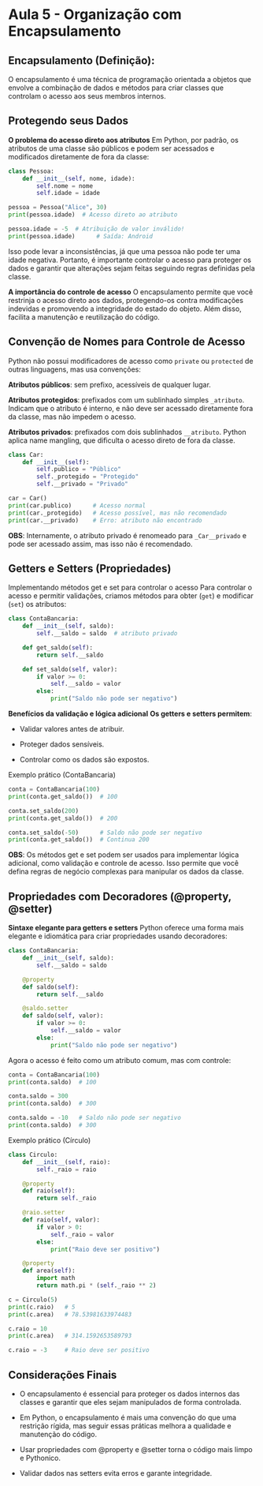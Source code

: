 # Aula 5 - Organização com Encapsulamento

## Encapsulamento (Definição):
O encapsulamento é uma técnica de programação orientada a objetos que envolve a combinação de dados e métodos para criar classes que controlam o acesso aos seus membros internos.

## Protegendo seus Dados
**O problema do acesso direto aos atributos**
Em Python, por padrão, os atributos de uma classe são públicos e podem ser acessados e modificados diretamente de fora da classe:

```python
class Pessoa:
    def __init__(self, nome, idade):
        self.nome = nome
        self.idade = idade

pessoa = Pessoa("Alice", 30)
print(pessoa.idade)  # Acesso direto ao atributo

pessoa.idade = -5  # Atribuição de valor inválido!
print(pessoa.idade)      # Saída: Android
```
Isso pode levar a inconsistências, já que uma pessoa não pode ter uma idade negativa. Portanto, é importante controlar o acesso para proteger os dados e garantir que alterações sejam feitas seguindo regras definidas pela classe.

**A importância do controle de acesso**
O encapsulamento permite que você restrinja o acesso direto aos dados, protegendo-os contra modificações indevidas e promovendo a integridade do estado do objeto. Além disso, facilita a manutenção e reutilização do código.

## Convenção de Nomes para Controle de Acesso
Python não possui modificadores de acesso como ``private`` ou ``protected`` de outras linguagens, mas usa convenções:

**Atributos públicos**: sem prefixo, acessíveis de qualquer lugar.

**Atributos protegidos**: prefixados com um sublinhado simples ``_atributo``. Indicam que o atributo é interno, e não deve ser acessado diretamente fora da classe, mas não impedem o acesso.

**Atributos privados**: prefixados com dois sublinhados ``__atributo``. Python aplica name mangling, que dificulta o acesso direto de fora da classe.
```python
class Car:
    def __init__(self):
        self.publico = "Público"
        self._protegido = "Protegido"
        self.__privado = "Privado"

car = Car()
print(car.publico)      # Acesso normal
print(car._protegido)   # Acesso possível, mas não recomendado
print(car.__privado)    # Erro: atributo não encontrado
```
**OBS**: Internamente, o atributo privado é renomeado para ``_Car__privado`` e pode ser acessado assim, mas isso não é recomendado.

## Getters e Setters (Propriedades)
Implementando métodos get e set para controlar o acesso
Para controlar o acesso e permitir validações, criamos métodos para obter (``get``) e modificar (``set``) os atributos:

```python
class ContaBancaria:
    def __init__(self, saldo):
        self.__saldo = saldo  # atributo privado

    def get_saldo(self):
        return self.__saldo

    def set_saldo(self, valor):
        if valor >= 0:
            self.__saldo = valor
        else:
            print("Saldo não pode ser negativo")
```
**Benefícios da validação e lógica adicional**
**Os getters e setters permitem**:

- Validar valores antes de atribuir.

- Proteger dados sensíveis.

- Controlar como os dados são expostos.

Exemplo prático (ContaBancaria)
```python
conta = ContaBancaria(100)
print(conta.get_saldo())  # 100

conta.set_saldo(200)
print(conta.get_saldo())  # 200

conta.set_saldo(-50)      # Saldo não pode ser negativo
print(conta.get_saldo())  # Continua 200
```
**OBS**: Os métodos get e set podem ser usados para implementar lógica adicional, como validação e controle de acesso. Isso permite que você defina regras de negócio complexas para manipular os dados da classe.

## Propriedades com Decoradores (@property, @setter)
**Sintaxe elegante para getters e setters**
Python oferece uma forma mais elegante e idiomática para criar propriedades usando decoradores:

```python
class ContaBancaria:
    def __init__(self, saldo):
        self.__saldo = saldo

    @property
    def saldo(self):
        return self.__saldo

    @saldo.setter
    def saldo(self, valor):
        if valor >= 0:
            self.__saldo = valor
        else:
            print("Saldo não pode ser negativo")
```
Agora o acesso é feito como um atributo comum, mas com controle:
```python
conta = ContaBancaria(100)
print(conta.saldo)  # 100

conta.saldo = 300
print(conta.saldo)  # 300

conta.saldo = -10   # Saldo não pode ser negativo
print(conta.saldo)  # 300
```
Exemplo prático (Círculo)
```python
class Circulo:
    def __init__(self, raio):
        self._raio = raio

    @property
    def raio(self):
        return self._raio

    @raio.setter
    def raio(self, valor):
        if valor > 0:
            self._raio = valor
        else:
            print("Raio deve ser positivo")

    @property
    def area(self):
        import math
        return math.pi * (self._raio ** 2)

c = Circulo(5)
print(c.raio)   # 5
print(c.area)   # 78.53981633974483

c.raio = 10
print(c.area)   # 314.1592653589793

c.raio = -3     # Raio deve ser positivo
```
## Considerações Finais
- O encapsulamento é essencial para proteger os dados internos das classes e garantir que eles sejam manipulados de forma controlada.

- Em Python, o encapsulamento é mais uma convenção do que uma restrição rígida, mas seguir essas práticas melhora a qualidade e manutenção do código.

- Usar propriedades com @property e @setter torna o código mais limpo e Pythonico.

- Validar dados nas setters evita erros e garante integridade.
